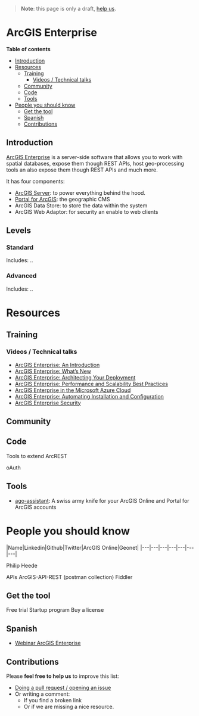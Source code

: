 > **Note**: this page is only a draft, [help us](#contributions).

# ArcGIS Enterprise
<!-- START doctoc generated TOC please keep comment here to allow auto update -->
<!-- DON'T EDIT THIS SECTION, INSTEAD RE-RUN doctoc TO UPDATE -->
**Table of contents**

  - [Introduction](#introduction)
- [Resources](#resources)
  - [Training](#training)
    - [Videos / Technical talks](#videos--technical-talks)
  - [Community](#community)
  - [Code](#code)
  - [Tools](#tools)
- [People you should know](#people-you-should-know)
  - [Get the tool](#get-the-tool)
  - [Spanish](#spanish)
  - [Contributions](#contributions)

<!-- END doctoc generated TOC please keep comment here to allow auto update -->

## Introduction

[ArcGIS Enterprise](http://www.esri.com/en/arcgis/products/arcgis-enterprise/overview) is a server-side software that allows you to work with spatial databases, expose them though REST APIs, host geo-processing tools an also expose them though REST APIs and much more.

It has four components:

* [ArcGIS Server](arcgis-server/README.md): to power everything behind the hood. 
* [Portal for ArcGIS](portal-for-arcgis/README.md): the geographic CMS 
* ArcGIS Data Store: to store the data within the system
* ArcGIS Web Adaptor: for security an enable to web clients


## Levels

### Standard

Includes: ..

### Advanced

Includes: ..

# Resources

## Training

### Videos / Technical talks

* [ArcGIS Enterprise: An Introduction](https://www.youtube.com/watch?v=lYTE5ynG-_k&list=PLaPDDLTCmy4Z844nQ0aFdRCTICoNDPf7E&index=3)
* [ArcGIS Enterprise: What’s New](https://www.youtube.com/watch?v=WgPpuMtpxI0)
* [ArcGIS Enterprise: Architecting Your Deployment](https://www.youtube.com/watch?v=WxUFh0c9hNw&t=2975s)
* [ArcGIS Enterprise: Performance and Scalability Best Practices](https://www.youtube.com/watch?v=9TSogIuA0Bo&t=7s)
* [ArcGIS Enterprise in the Microsoft Azure Cloud](https://www.youtube.com/watch?v=fpg9kwyo-mI)
* [ArcGIS Enterprise: Automating Installation and Configuration](https://www.youtube.com/watch?v=0kIe_Ujb0VA)
* [ArcGIS Enterprise Security](https://www.youtube.com/watch?v=eFRtv0IcoLY&t=1533s)

## Community
## Code

Tools to extend
ArcREST

oAuth

## Tools

* [ago-assistant](https://github.com/Esri/ago-assistant): A swiss army knife for your ArcGIS Online and Portal for ArcGIS accounts

# People you should know

|Name|Linkedin|Github|Twitter|ArcGIS Online|Geonet|
|---|---|---|---|---|---|---|

Philip Heede

APIs
ArcGIS-API-REST (postman collection)
Fiddler

## Get the tool

Free trial
Startup program
Buy a license

## Spanish

* [Webinar ArcGIS Enterprise](https://www.youtube.com/watch?v=T-ewxTA85oU)

## Contributions
Please **feel free to help us** to improve this list:

* [Doing a pull request / opening an issue](https://github.com/hhkaos/awesome-arcgis#contributions)
* Or writing a comment:
  * If you find a broken link
  * Or if we are missing a nice resource.
